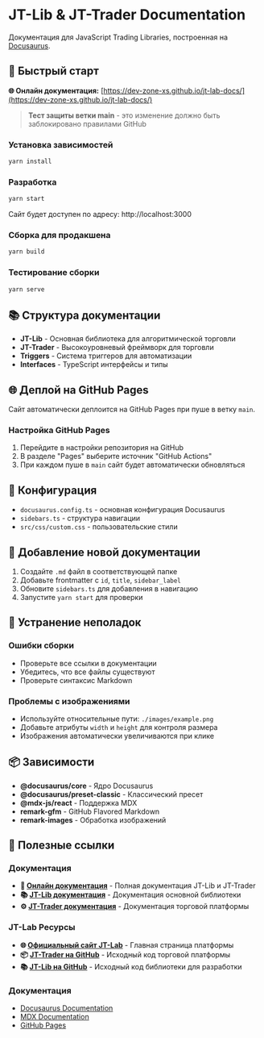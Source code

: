 # JT-Lib & JT-Trader Documentation

Документация для JavaScript Trading Libraries, построенная на [Docusaurus](https://docusaurus.io/).

## 🚀 Быстрый старт

**🌐 Онлайн документация:** [https://dev-zone-xs.github.io/jt-lab-docs/](https://dev-zone-xs.github.io/jt-lab-docs/)

> **Тест защиты ветки main** - это изменение должно быть заблокировано правилами GitHub

### Установка зависимостей
```bash
yarn install
```

### Разработка
```bash
yarn start
```
Сайт будет доступен по адресу: http://localhost:3000

### Сборка для продакшена
```bash
yarn build
```

### Тестирование сборки
```bash
yarn serve
```

## 📚 Структура документации

- **JT-Lib** - Основная библиотека для алгоритмической торговли
- **JT-Trader** - Высокоуровневый фреймворк для торговли
- **Triggers** - Система триггеров для автоматизации
- **Interfaces** - TypeScript интерфейсы и типы

## 🌐 Деплой на GitHub Pages

Сайт автоматически деплоится на GitHub Pages при пуше в ветку `main`.

### Настройка GitHub Pages

1. Перейдите в настройки репозитория на GitHub
2. В разделе "Pages" выберите источник "GitHub Actions"
3. При каждом пуше в `main` сайт будет автоматически обновляться

## 🔧 Конфигурация

- `docusaurus.config.ts` - основная конфигурация Docusaurus
- `sidebars.ts` - структура навигации
- `src/css/custom.css` - пользовательские стили

## 📝 Добавление новой документации

1. Создайте `.md` файл в соответствующей папке
2. Добавьте frontmatter с `id`, `title`, `sidebar_label`
3. Обновите `sidebars.ts` для добавления в навигацию
4. Запустите `yarn start` для проверки

## 🐛 Устранение неполадок

### Ошибки сборки
- Проверьте все ссылки в документации
- Убедитесь, что все файлы существуют
- Проверьте синтаксис Markdown

### Проблемы с изображениями
- Используйте относительные пути: `./images/example.png`
- Добавьте атрибуты `width` и `height` для контроля размера
- Изображения автоматически увеличиваются при клике

## 📦 Зависимости

- **@docusaurus/core** - Ядро Docusaurus
- **@docusaurus/preset-classic** - Классический пресет
- **@mdx-js/react** - Поддержка MDX
- **remark-gfm** - GitHub Flavored Markdown
- **remark-images** - Обработка изображений

## 🔗 Полезные ссылки

### Документация
- **📖 [Онлайн документация](https://dev-zone-xs.github.io/jt-lab-docs/)** - Полная документация JT-Lib и JT-Trader
- **📚 [JT-Lib документация](https://dev-zone-xs.github.io/jt-lab-docs/docs/jt-lib/)** - Документация основной библиотеки
- **⚙️ [JT-Trader документация](https://dev-zone-xs.github.io/jt-lab-docs/docs/jt-trader/)** - Документация торговой платформы

### JT-Lab Ресурсы
- **🌐 [Официальный сайт JT-Lab](https://jt-lab.com)** - Главная страница платформы
- **📦 [JT-Trader на GitHub](https://github.com/jt-lab-com/jt-trader)** - Исходный код торговой платформы
- **📚 [JT-Lib на GitHub](https://github.com/jt-lab-com/jt-lib)** - Исходный код библиотеки для разработки

### Документация
- [Docusaurus Documentation](https://docusaurus.io/docs)
- [MDX Documentation](https://mdxjs.com/)
- [GitHub Pages](https://pages.github.com/)
